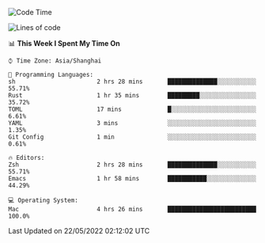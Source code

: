 <!--START_SECTION:waka-->
![Code Time](http://img.shields.io/badge/Code%20Time-711%20hrs%2023%20mins-blue)

![Lines of code](https://img.shields.io/badge/From%20Hello%20World%20I%27ve%20Written-22%20Thousand%20lines%20of%20code-blue)

📊 **This Week I Spent My Time On** 

```text
⌚︎ Time Zone: Asia/Shanghai

💬 Programming Languages: 
sh                       2 hrs 28 mins       ██████████████░░░░░░░░░░░   55.71% 
Rust                     1 hr 35 mins        █████████░░░░░░░░░░░░░░░░   35.72% 
TOML                     17 mins             █░░░░░░░░░░░░░░░░░░░░░░░░   6.61% 
YAML                     3 mins              ░░░░░░░░░░░░░░░░░░░░░░░░░   1.35% 
Git Config               1 min               ░░░░░░░░░░░░░░░░░░░░░░░░░   0.61%

🔥 Editors: 
Zsh                      2 hrs 28 mins       ██████████████░░░░░░░░░░░   55.71% 
Emacs                    1 hr 58 mins        ███████████░░░░░░░░░░░░░░   44.29%

💻 Operating System: 
Mac                      4 hrs 26 mins       █████████████████████████   100.0%

```


 Last Updated on 22/05/2022 02:12:02 UTC
<!--END_SECTION:waka-->
